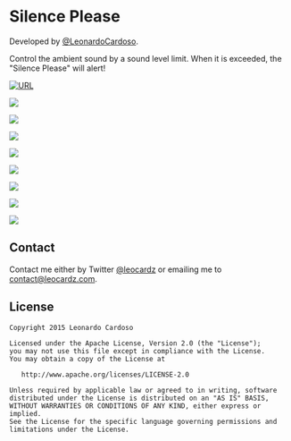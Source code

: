Silence Please
=====================

Developed by <a href='https://github.com/LeonardoCardoso' target='_blank'>@LeonardoCardoso</a>. 

Control the ambient sound by a sound level limit. When it is exceeded, the "Silence Please" will alert!

[![URL](http://leocardz.com/utils/assets/img/company/google-play-badge.png)](https://play.google.com/store/apps/details?id=com.leocardz.silence.please&feature=search_result)


![](http://i.imgur.com/D2LkFGl.png)

![](http://i.imgur.com/CWCuf2d.png)

![](http://i.imgur.com/WtBEWuo.png)

![](http://i.imgur.com/yJykWmA.png)

![](http://i.imgur.com/VLjh1UI.png)

![](http://i.imgur.com/q7B6kvN.png)

![](http://i.imgur.com/fOxbTJu.png)

![](http://i.imgur.com/UqaCPgS.png)

## Contact
Contact me either by Twitter [@leocardz](https://twitter.com/leocardz) or emailing me to [contact@leocardz.com](mailto:contact@leocardz.com).

## License

    Copyright 2015 Leonardo Cardoso

    Licensed under the Apache License, Version 2.0 (the "License");
    you may not use this file except in compliance with the License.
    You may obtain a copy of the License at

       http://www.apache.org/licenses/LICENSE-2.0

    Unless required by applicable law or agreed to in writing, software
    distributed under the License is distributed on an "AS IS" BASIS,
    WITHOUT WARRANTIES OR CONDITIONS OF ANY KIND, either express or implied.
    See the License for the specific language governing permissions and
    limitations under the License.
